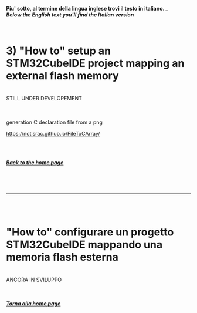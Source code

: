**Piu' sotto, al termine della lingua inglese trovi il testo in italiano. </i>**_
_**<br>Below the English text you'll find the Italian version</i>**_
<br>
<br>
<br>


# 3) "How to" setup an STM32CubeIDE project mapping an external flash memory
<br>STILL UNDER DEVELOPEMENT
<br>
<br>

<br>generation C declaration file from a png
<br>

https://notisrac.github.io/FileToCArray/



<br><i><b>
<br>

[Back to the home page](../.)

</b></i><br>

<br>

---

<br>
<br>


# "How to" configurare un progetto STM32CubeIDE mappando una memoria flash esterna 
<br>ANCORA IN SVILUPPO
<br>
<br><i><b>
<br>

[Torna alla home page](../.)

</b></i><br>

<br>


